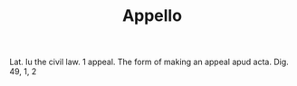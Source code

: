 ---
title: Appello
letter: A
permalink: "/definitions/appello.html"
body: Lat. Iu the civil law. 1 appeal. The form of making an appeal apud acta. Dig.
  49, 1, 2
published_at: '2018-07-07'
source: Black's Law Dictionary
layout: post
---
